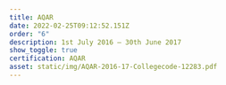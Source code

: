 ```yaml
---
title: AQAR
date: 2022-02-25T09:12:52.151Z
order: "6"
description: 1st July 2016 – 30th June 2017
show_toggle: true
certification: AQAR
asset: static/img/AQAR-2016-17-Collegecode-12283.pdf
---
```

